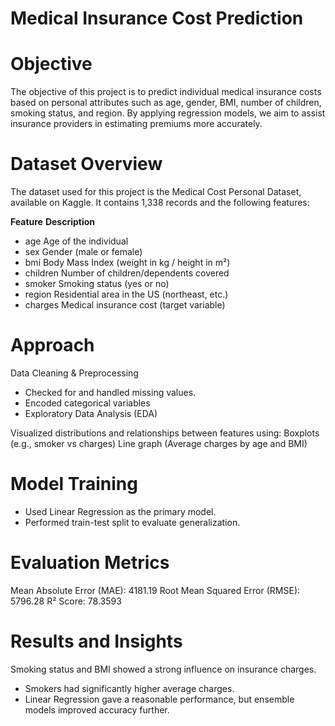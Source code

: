 # Medical Insurance Cost Prediction

# Objective
The objective of this project is to predict individual medical insurance costs based on personal attributes such as age, gender, BMI, number of children, smoking status, and region. By applying regression models, we aim to assist insurance providers in estimating premiums more accurately.

# Dataset Overview
The dataset used for this project is the Medical Cost Personal Dataset, available on Kaggle. It contains 1,338 records and the following features:

**Feature**        	  **Description**
- age	        Age of the individual
- sex       	Gender (male or female)
- bmi       	Body Mass Index (weight in kg / height in m²)
- children	  Number of children/dependents covered
- smoker    	Smoking status (yes or no)
- region	    Residential area in the US (northeast, etc.)
- charges	    Medical insurance cost (target variable)

# Approach
Data Cleaning & Preprocessing

- Checked for and handled missing values.
- Encoded categorical variables 
- Exploratory Data Analysis (EDA)

Visualized distributions and relationships between features using:
Boxplots (e.g., smoker vs charges)
Line graph (Average charges by age and BMI) 

# Model Training
- Used Linear Regression as the primary model.
- Performed train-test split to evaluate generalization.

# Evaluation Metrics
Mean Absolute Error (MAE): 4181.19
Root Mean Squared Error (RMSE): 5796.28
R² Score: 78.3593

# Results and Insights
Smoking status and BMI showed a strong influence on insurance charges.
- Smokers had significantly higher average charges.
- Linear Regression gave a reasonable performance, but ensemble models improved accuracy further.
